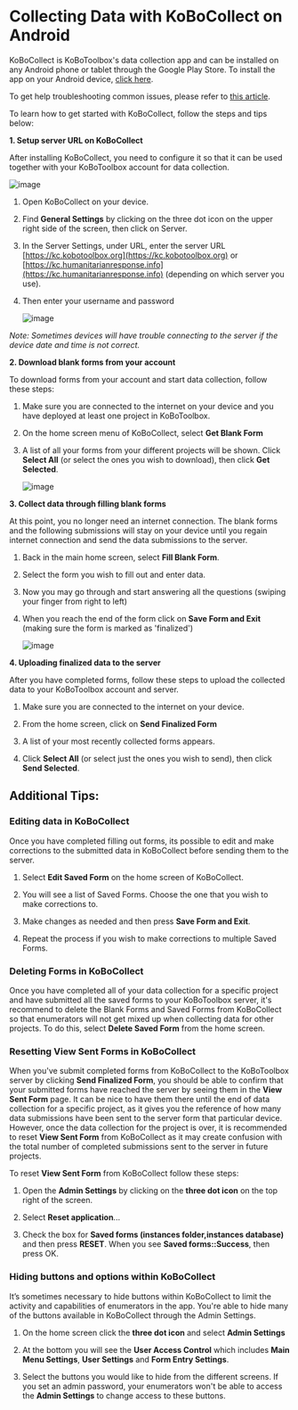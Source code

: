 # Collecting Data with KoBoCollect on Android

KoBoCollect is KoBoToolbox's data collection app and can be installed on any Android phone or tablet through the Google Play Store. To install the app on your Android device, [click here](https://play.google.com/store/apps/details?id=org.koboc.collect.android).

To get help troubleshooting common issues, please refer to [this article](troubleshooting_kobocollect.md).

To learn how to get started with KoBoCollect, follow the steps and tips below:

**1. Setup server URL on KoBoCollect**

After installing KoBoCollect, you need to configure it so that it can be used together with your KoBoToolbox account for data collection.

![image](/images/kobocollect_android/server_url.jpg)

1. Open KoBoCollect on your device.

2. Find **General Settings** by clicking on the three dot icon on the upper right side of the screen, then click on Server.

3. In the Server Settings, under URL, enter the server URL [https://kc.kobotoolbox.org](https://kc.kobotoolbox.org) or [https://kc.humanitarianresponse.info](https://kc.humanitarianresponse.info) (depending on which server you use).

4. Then enter your username and password

    ![image](/images/kobocollect_android/login.jpg)

_Note: Sometimes devices will have trouble connecting to the server if the device date and time is not correct._

**2. Download blank forms from your account**

To download forms from your account and start data collection, follow these steps:

1. Make sure you are connected to the internet on your device and you have deployed at least one project in KoBoToolbox.

2. On the home screen menu of KoBoCollect, select **Get Blank Form**

3. A list of all your forms from your different projects will be shown. Click **Select All** (or select the ones you wish to download), then click **Get Selected**.

    ![image](/images/kobocollect_android/blank_form.jpg)

**3. Collect data through filling blank forms**

At this point, you no longer need an internet connection. The blank forms and the following submissions will stay on your device until you regain internet connection and send the data submissions to the server.

1. Back in the main home screen, select **Fill Blank Form**.

2. Select the form you wish to fill out and enter data.

3. Now you may go through and start answering all the questions (swiping your finger from right to left)

4. When you reach the end of the form click on **Save Form and Exit** (making sure the form is marked as 'finalized')

    ![image](/images/kobocollect_android/save_exit.jpg)

**4. Uploading finalized data to the server**

After you have completed forms, follow these steps to upload the collected data to your KoBoToolbox account and server.

1. Make sure you are connected to the internet on your device.

2. From the home screen, click on **Send Finalized Form**

3. A list of your most recently collected forms appears.

4. Click **Select All** (or select just the ones you wish to send), then click **Send Selected**.

## Additional Tips:

### Editing data in KoBoCollect

Once you have completed filling out forms, its possible to edit and make corrections to the submitted data in KoBoCollect before sending them to the server.

1. Select **Edit Saved Form** on the home screen of KoBoCollect.

2. You will see a list of Saved Forms. Choose the one that you wish to make corrections to.

3. Make changes as needed and then press **Save Form and Exit**.

4. Repeat the process if you wish to make corrections to multiple Saved Forms.

### Deleting Forms in KoBoCollect

Once you have completed all of your data collection for a specific project and have submitted all the saved forms to your KoBoToolbox server, it's recommend to delete the Blank Forms and Saved Forms from KoBoCollect so that enumerators will not get mixed up when collecting data for other projects. To do this, select **Delete Saved Form** from the home screen.

### Resetting View Sent Forms in KoBoCollect

When you've submit completed forms from KoBoCollect to the KoBoToolbox server by clicking **Send Finalized Form**, you should be able to confirm that your submitted forms have reached the server by seeing them in the **View Sent Form** page. It can be nice to have them there until the end of data collection for a specific project, as it gives you the reference of how many data submissions have been sent to the server form that particular device. However, once the data collection for the project is over, it is recommended to reset **View Sent Form** from KoBoCollect as it may create confusion with the total number of completed submissions sent to the server in future projects.

To reset **View Sent Form** from KoBoCollect follow these steps:

1. Open the **Admin Settings** by clicking on the **three dot icon** on the top right of the screen.

2. Select **Reset application**...

3. Check the box for **Saved forms (instances folder,instances database)** and then press **RESET**. When you see **Saved forms::Success**, then press OK.

### Hiding buttons and options within KoBoCollect

It’s sometimes necessary to hide buttons within KoBoCollect to limit the activity and capabilities of enumerators in the app. You're able to hide many of the buttons available in KoBoCollect through the Admin Settings.

1. On the home screen click the **three dot icon** and select **Admin Settings**

2. At the bottom you will see the **User Access Control** which includes **Main Menu Settings**, **User Settings** and **Form Entry Settings**.

3. Select the buttons you would like to hide from the different screens. If you set an admin password, your enumerators won't be able to access the **Admin Settings** to change access to these buttons.

